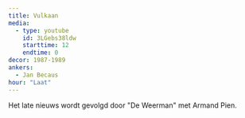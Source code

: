 ```yaml
---
title: Vulkaan
media:
  - type: youtube
    id: 3LGebs38ldw
    starttime: 12
    endtime: 0
decor: 1987-1989
ankers:
  - Jan Becaus
hour: "Laat"
---
```


Het late nieuws wordt gevolgd door "De Weerman" met Armand Pien.
